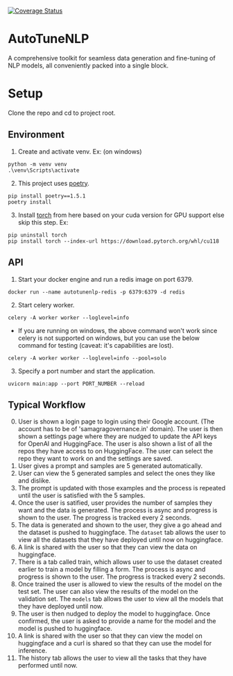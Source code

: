 [![Coverage Status](https://coveralls.io/repos/github/ChakshuGautam/AutoTuneNLP/badge.svg?branch=main)](https://coveralls.io/github/ChakshuGautam/AutoTuneNLP?branch=main)

# AutoTuneNLP
A comprehensive toolkit for seamless data generation and fine-tuning of NLP models, all conveniently packed into a single block.

# Setup

Clone the repo and cd to project root.

## Environment
1. Create and activate venv. Ex:
(on windows)
```
python -m venv venv
.\venv\Scripts\activate
```
2. This project uses [poetry](https://python-poetry.org/docs/basic-usage/).
```
pip install poetry==1.5.1
poetry install
```
3. Install [torch](https://pytorch.org/) from here based on your cuda version for GPU support else skip this step. Ex:
```
pip uninstall torch
pip install torch --index-url https://download.pytorch.org/whl/cu118
```

## API
1. Start your docker engine and run a redis image on port 6379.
```
docker run --name autotunenlp-redis -p 6379:6379 -d redis
```
2. Start celery worker.
```
celery -A worker worker --loglevel=info
```
- If you are running on windows, the above command won't work since celery is not supported on windows, but you can use the below command for testing (caveat: it's capabilities are lost).
```
celery -A worker worker --loglevel=info --pool=solo
```
3. Specify a port number and start the application.
```
uvicorn main:app --port PORT_NUMBER --reload
```


## Typical Workflow
0. User is shown a login page to login using their Google account. (The account has to be of 'samagragovernance.in' domain). The user is then shown a settings page where they are nudged to update the API keys for OpenAI and HuggingFace. The user is also shown a list of all the repos they have access to on HuggingFace. The user can select the repo they want to work on and the settings are saved.
1. User gives a prompt and samples are 5 generated automatically.
2. User can view the 5 generated samples and select the ones they like and dislike.
3. The prompt is updated with those examples and the process is repeated until the user is satisfied with the 5 samples.
4. Once the user is satified, user provides the number of samples they want and the data is generated. The process is async and progress is shown to the user. The progress is tracked every 2 seconds.
5. The data is generated and shown to the user, they give a go ahead and the dataset is pushed to huggingface. The `dataset` tab allows the user to view all the datasets that they have deployed until now on huggingface.
6. A link is shared with the user so that they can view the data on huggingface.
7. There is a tab called train, which allows user to use the dataset created earlier to train a model by filling a form. The process is async and progress is shown to the user. The progress is tracked every 2 seconds.
8. Once trained the user is allowed to view the results of the model on the test set. The user can also view the results of the model on the validation set. The `models` tab allows the user to view all the models that they have deployed until now.
9. The user is then nudged to deploy the model to huggingface. Once confirmed, the user is asked to provide a name for the model and the model is pushed to huggingface.
10. A link is shared with the user so that they can view the model on huggingface and a curl is shared so that they can use the model for inference.
11. The history tab allows the user to view all the tasks that they have performed until now.
